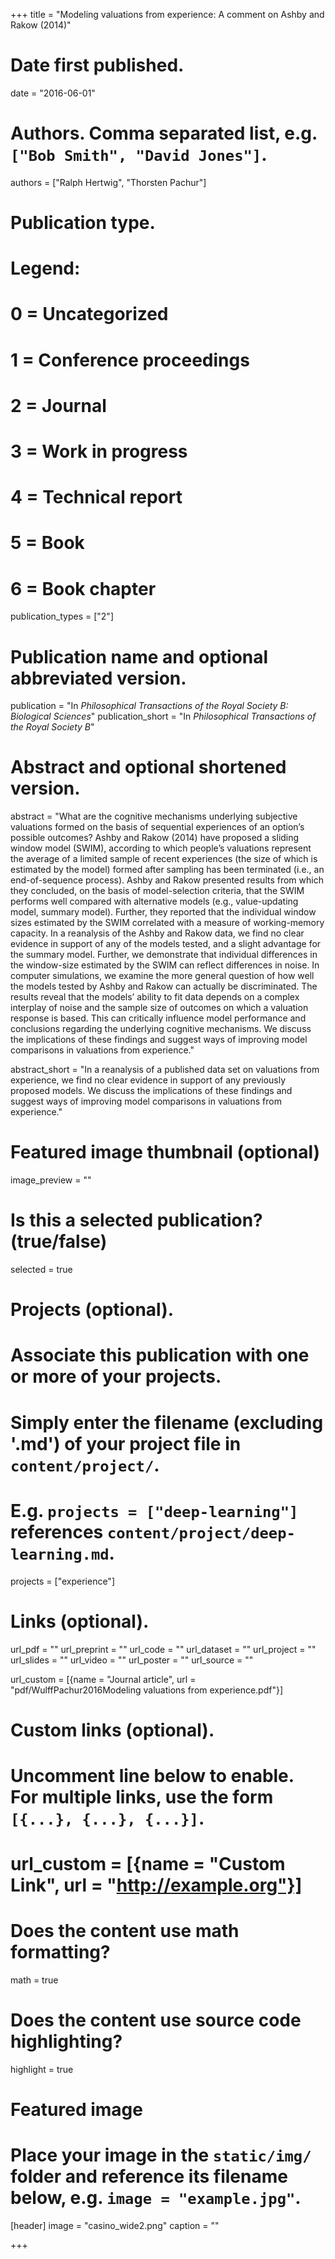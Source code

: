 +++
title = "Modeling valuations from experience: A comment on Ashby and Rakow (2014)"

# Date first published.
date = "2016-06-01"

# Authors. Comma separated list, e.g. `["Bob Smith", "David Jones"]`.
authors = ["Ralph Hertwig", "Thorsten Pachur"]

# Publication type.
# Legend:
# 0 = Uncategorized
# 1 = Conference proceedings
# 2 = Journal
# 3 = Work in progress
# 4 = Technical report
# 5 = Book
# 6 = Book chapter
publication_types = ["2"]

# Publication name and optional abbreviated version.
publication = "In *Philosophical Transactions of the Royal Society B: Biological Sciences*"
publication_short = "In *Philosophical Transactions of the Royal Society B*"

# Abstract and optional shortened version.
abstract = "What are the cognitive mechanisms underlying subjective valuations formed on the basis of sequential experiences of an option’s possible outcomes? Ashby and Rakow (2014) have proposed a sliding window model (SWIM), according to which people’s valuations represent the average of a limited sample of recent experiences (the size of which is estimated by the model) formed after sampling has been terminated (i.e., an end-of-sequence process). Ashby and Rakow presented results from which they concluded, on the basis of model-selection criteria, that the SWIM performs well compared with alternative models (e.g., value-updating model, summary model). Further, they reported that the individual window sizes estimated by the SWIM correlated with a measure of working-memory capacity. In a reanalysis of the Ashby and Rakow data, we find no clear evidence in support of any of the models tested, and a slight advantage for the summary model. Further, we demonstrate that individual differences in the window-size estimated by the SWIM can reflect differences in noise. In computer simulations, we examine the more general question of how well the models tested by Ashby and Rakow can actually be discriminated. The results reveal that the models’ ability to fit data depends on a complex interplay of noise and the sample size of outcomes on which a valuation response is based. This can critically influence model performance and conclusions regarding the underlying cognitive mechanisms. We discuss the implications of these findings and suggest ways of improving model comparisons in valuations from experience."

abstract_short = "In a reanalysis of a published data set on valuations from experience, we find no clear evidence in support of any previously proposed models. We discuss the implications of these findings and suggest ways of improving model comparisons in valuations from experience."


# Featured image thumbnail (optional)
image_preview = ""

# Is this a selected publication? (true/false)
selected = true

# Projects (optional).
#   Associate this publication with one or more of your projects.
#   Simply enter the filename (excluding '.md') of your project file in `content/project/`.
#   E.g. `projects = ["deep-learning"]` references `content/project/deep-learning.md`.
projects = ["experience"]

# Links (optional).
url_pdf = ""
url_preprint = ""
url_code = ""
url_dataset = ""
url_project = ""
url_slides = ""
url_video = ""
url_poster = ""
url_source = ""

url_custom = [{name = "Journal article", url = "pdf/WulffPachur2016Modeling valuations from experience.pdf"}]

# Custom links (optional).
#   Uncomment line below to enable. For multiple links, use the form `[{...}, {...}, {...}]`.
# url_custom = [{name = "Custom Link", url = "http://example.org"}]

# Does the content use math formatting?
math = true

# Does the content use source code highlighting?
highlight = true

# Featured image
# Place your image in the `static/img/` folder and reference its filename below, e.g. `image = "example.jpg"`.
[header]
image = "casino_wide2.png"
caption = ""

+++
